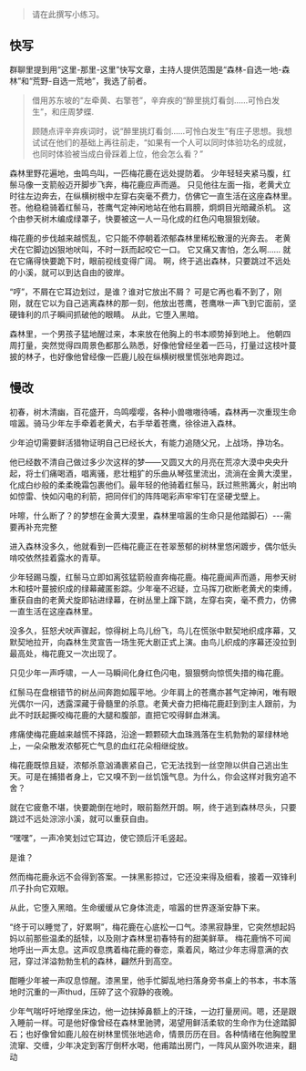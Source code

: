 > 请在此撰写小练习。

## 快写

群聊里提到用“这里-那里-这里”快写文章，主持人提供范围是“森林-自选一地-森林”和“荒野-自选一荒地”，我选了前者。

>借用苏东坡的“左牵黄、右擎苍”，辛弃疾的“醉里挑灯看剑……可怜白发生”，和庄周梦蝶.
>
>顾随点评辛弃疾词时，说“醉里挑灯看剑……可怜白发生”有庄子思想。我想试试在他们的基础上再往前走，“如果有一个人可以同时体验功名的成就，也同时体验被当成白骨踩着上位，他会怎么看？”

森林里野花遍地，虫鸣鸟叫，一匹梅花鹿在远处提防着。
少年轻轻夹紧马腹，红鬃马像一支箭般迈开脚步飞奔，梅花鹿应声而遁。
只见他往左面一指，老黄犬立时往左边奔去，在纵横树根中左穿右突毫不费力，仿佛它一直生活在这座森林里。
苍。他稳稳骑着红鬃马，苍鹰气定神闲地站在他右肩膀，炯炯目光暗藏杀机。
这个由参天树木编成绿罩子，快要被这一人一马化成的红色闪电狠狠划破。

梅花鹿的步伐越来越慌乱，它只能不停朝着浓郁森林里稀松散漫的光奔去。
老黄犬在它脚边凶狠地吠叫，不时一跃而起咬它一口。
它又痛又害怕，怎么啊……
就在它痛得快要跪下时，眼前视线变得广阔。
啊，终于逃出森林，只要跳过不远处的小溪，就可以到达自由的彼岸。

“哼”，不屑在它耳边划过，是谁？谁对它放出不屑？
可是它再也看不到了，刚刚，就在它以为自己逃离森林的那一刻，他放出苍鹰，苍鹰咻一声飞到它面前，坚硬锋利的爪子瞬间抓破他的眼睛。
从此，它堕入黑暗。

森林里，一个男孩子猛地醒过来，本来放在他胸上的书本顺势掉到地上。
他朝四周打量，突然觉得四周景色都那么熟悉，好像他曾经坐着一匹马，打量过这枝叶蔓披的林子，也好像他曾经像一匹鹿儿般在纵横树根里慌张地奔跑过。

## 慢改

初春，树木清幽，百花盛开，鸟鸣嘤嘤，各种小兽嗷嗷待哺，森林再一次重现生命喧嚣。骑马少年左手牵着老黄犬，右手举着苍鹰，徐徐进入森林。

少年迫切需要鲜活猎物证明自己已经长大，有能力追随父兄，上战场，挣功名。

他已经数不清自己做过多少次这样的梦——又圆又大的月亮在荒凉大漠中央央升起，将士们痛喝酒，唱离骚，悲壮粗犷的乐曲从琴弦里流出，流淌在金黄大漠里，化成白纱般的柔柔晚霜包裹他们。最年轻的他骑着红鬃马，跃过熊熊篝火，射出响如惊雷、快如闪电的利箭，把同伴们的阵阵喝彩声牢牢钉在坚硬戈壁上。

咔嚓，什么断了？的梦想在金黄大漠里，森林里喧嚣的生命只是他踏脚石）---需要再补充完整

进入森林没多久，他就看到一匹梅花鹿正在苍翠葱郁的树林里悠闲踱步，偶尔低头啃咬依然挂着露水的青草。

少年轻踢马腹，红鬃马立即如离弦猛箭般直奔梅花鹿。梅花鹿闻声而遁，用参天树木和枝叶蔓披织成的绿幕藏匿影踪。少年毫不迟疑，立马挥刀砍断老黄犬的束缚，重获自由的老黄犬旋即钻进绿幕，在树丛里上蹿下跳，左穿右突，毫不费力，仿佛一直生活在这座森林里。

没多久，狂怒犬吠声骤起，惊得树上鸟儿纷飞，鸟儿在慌张中默契地织成序幕，又默契地拉开，向森林生灵宣告一场生死大剧正式上演。由鸟儿织成的序幕还没拉到最高处，梅花鹿又一次出现了。

只见少年一声呼啸，一人一马瞬间化身红色闪电，狠狠劈向惊慌失措的梅花鹿。

红鬃马在盘根错节的树丛间奔跑如履平地。少年肩上的苍鹰亦甚气定神闲，唯有眼光偶尔一闪，透露深藏于骨髓里的杀意。老黄犬奋力把梅花鹿赶到到主人跟前，为此不时跃起撕咬梅花鹿的大腿和腹部，直把它咬得鲜血淋漓。

疼痛使梅花鹿越来越慌不择路，沿途一颗颗硕大血珠溅落在生机勃勃的翠绿林地上，一朵朵散发浓郁死亡气息的血红花朵相继绽放。

梅花鹿既惊且疑，浓郁杀意汹涌裹紧自己，它无法找到一丝空隙以供自己逃出生天。可是在捕猎者身上，它又嗅不到一丝饥饿气息。为什么，你会这样对我穷追不舍？

就在它疲惫不堪，快要跪倒在地时，眼前豁然开朗。啊，终于逃到森林尽头，只要跳过不远处淙淙小溪，就可以重获自由。

“嘿嘿”，一声冷笑划过它耳边，使它颈后汗毛竖起。

是谁？

然而梅花鹿永远不会得到答案。一抹黑影掠过，它还没来得及细看，接着一双锋利爪子扑向它双眼。

从此，它堕入黑暗。生命缓缓从它身体流走，喧嚣的世界逐渐安静下来。

“终于可以睡觉了，好累啊”，梅花鹿在心底松一口气。漆黑寂静里，它突然想起妈妈以前那些温柔的舐犊，以及刚才森林里初春特有的甜美鲜草。
梅花鹿悄不可闻地呼出一声太息。这声叹息携着梅花鹿的眷恋，乘着风，略过少年志得意满的衣冠，穿过洋溢勃勃生机的森林，翩然升到高空。

酣睡少年被一声叹息惊醒。漆黑里，他手忙脚乱地扫落身旁书桌上的书本，书本落地时沉重的一声thud，压碎了这个寂静的夜晚。

少年气喘吁吁地撑坐床边，他一边抹掉鼻额上的汗珠，一边打量房间。嗯，还是跟入睡前一样。可是他好像曾经在森林里驰骋，渴望用鲜活柔软的生命作为仕途踏脚石；也好像曾如鹿儿般在树林里慌张地逃命，情景历历在目。各种情绪在他胸膛里流窜、交缠，少年决定到客厅倒杯水喝，他甫踏出房门，一阵风从窗外吹进来，翻动

